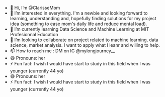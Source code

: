 - 👋 Hi, I’m @ClarisseMom
- 👀 I’m interested in everything. I'm a newbie and looking forward to learning, understanding and, hopefully finding solutions for my project idea (something to ease mom's daily life and reduce mental load).
- 🌱 I’m currently learning Data Science and Machine Learning at MIT Profesionnal Education
- 💞️ I’m looking to collaborate on project related to machine learning, data science, market analysis. I want to apply what I leanr and willing to help. 
- 📫 How to reach me : DM on IG @mylongjourney__
- 😄 Pronouns: her
- ⚡ Fun fact: I wish I would have start to study in this field when I was younger (currently 44 yo)
- 😄 Pronouns: her
- ⚡ Fun fact: I wish I would have start to study in this field when I was younger (currently 44 yo)


<!---
ClarisseMom/ClarisseMom is a ✨ special ✨ repository because its `README.md` (this file) appears on your GitHub profile.
You can click the Preview link to take a look at your changes.
--->
  

